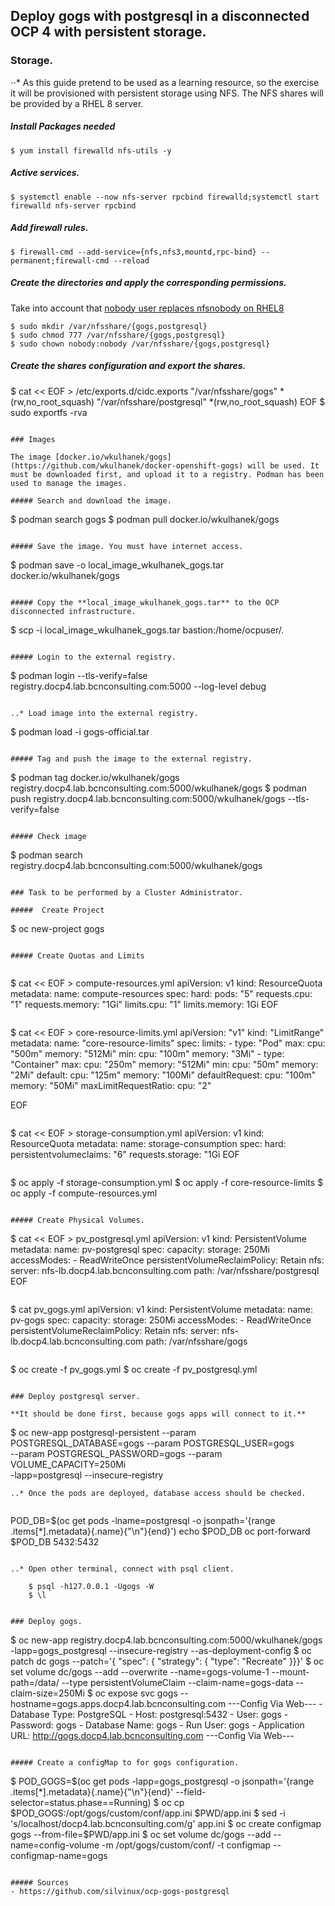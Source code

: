 ## Deploy gogs with postgresql in a disconnected OCP 4 with persistent storage.

### Storage.

⋅⋅* As this guide pretend to be used as a learning resource, so the exercise it will be provisioned with persistent storage using NFS. The NFS shares will be provided by a RHEL 8 server.

##### Install Packages needed

```
$ yum install firewalld nfs-utils -y
```

##### Active services.

```
$ systemctl enable --now nfs-server rpcbind firewalld;systemctl start firewalld nfs-server rpcbind
```

##### Add firewall rules. 

```
$ firewall-cmd --add-service={nfs,nfs3,mountd,rpc-bind} --permanent;firewall-cmd --reload

```

##### Create the directories and apply the corresponding permissions.  

Take into account that [nobody user replaces nfsnobody on RHEL8](https://access.redhat.com/documentation/en-us/red_hat_enterprise_linux/8/html-single/considerations_in_adopting_rhel_8/index#the-nobody-user-replaces-nfsnobody_shells-and-command-line-tools)


```
$ sudo mkdir /var/nfsshare/{gogs,postgresql}
$ sudo chmod 777 /var/nfsshare/{gogs,postgresql}
$ sudo chown nobody:nobody /var/nfsshare/{gogs,postgresql}
```

##### Create the shares configuration and export the shares.

$ cat << EOF > /etc/exports.d/cidc.exports
"/var/nfsshare/gogs" *(rw,no_root_squash)
"/var/nfsshare/postgresql" *(rw,no_root_squash)
EOF
$ sudo exportfs -rva
```

### Images

The image [docker.io/wkulhanek/gogs](https://github.com/wkulhanek/docker-openshift-gogs) will be used. It must be downloaded first, and upload it to a registry. Podman has been used to manage the images.

##### Search and download the image.

```
$ podman search gogs
$ podman pull docker.io/wkulhanek/gogs
```

##### Save the image. You must have internet access.

```
$ podman save -o local_image_wkulhanek_gogs.tar docker.io/wkulhanek/gogs
```

##### Copy the **local_image_wkulhanek_gogs.tar** to the OCP disconnected infrastructure.

```
$ scp -i local_image_wkulhanek_gogs.tar bastion:/home/ocpuser/.
```

##### Login to the external registry.

```
$ podman login --tls-verify=false registry.docp4.lab.bcnconsulting.com:5000 --log-level debug
```

..* Load image into the external registry.

```
$ podman load -i gogs-official.tar
```

##### Tag and push the image to the external registry.

```
$ podman tag docker.io/wkulhanek/gogs registry.docp4.lab.bcnconsulting.com:5000/wkulhanek/gogs
$ podman push registry.docp4.lab.bcnconsulting.com:5000/wkulhanek/gogs --tls-verify=false
```

##### Check image 

```
$ podman search registry.docp4.lab.bcnconsulting.com:5000/wkulhanek/gogs
```

### Task to be performed by a Cluster Administrator.

#####  Create Project

```
$ oc new-project gogs
```

##### Create Quotas and Limits


```
$ cat  << EOF > compute-resources.yml 
apiVersion: v1
kind: ResourceQuota
metadata:
  name: compute-resources
spec:
  hard:
    pods: "5" 
    requests.cpu: "1" 
    requests.memory: "1Gi" 
    limits.cpu: "1" 
    limits.memory: 1Gi
EOF
```

```
$ cat << EOF > core-resource-limits.yml 
apiVersion: "v1"
kind: "LimitRange"
metadata:
  name: "core-resource-limits" 
spec:
  limits:
    - type: "Pod"
      max:
        cpu: "500m" 
        memory: "512Mi" 
      min:
        cpu: "100m" 
        memory: "3Mi" 
    - type: "Container"
      max:
        cpu: "250m" 
        memory: "512Mi" 
      min:
        cpu: "50m" 
        memory: "2Mi" 
      default:
        cpu: "125m" 
        memory: "100Mi" 
      defaultRequest:
        cpu: "100m" 
        memory: "50Mi" 
      maxLimitRequestRatio:
        cpu: "2"

EOF
```

```
$ cat << EOF > storage-consumption.yml
apiVersion: v1
kind: ResourceQuota
metadata:
  name: storage-consumption
spec:
  hard:
    persistentvolumeclaims: "6" 
    requests.storage: "1Gi
EOF
```

```
$ oc apply -f storage-consumption.yml 
$ oc apply -f core-resource-limits 
$ oc apply -f compute-resources.yml
```

##### Create Physical Volumes.

```
$ cat << EOF > pv_postgresql.yml
apiVersion: v1
kind: PersistentVolume
metadata:
  name: pv-postgresql
spec:
  capacity:
    storage: 250Mi
  accessModes:
    - ReadWriteOnce
  persistentVolumeReclaimPolicy: Retain
  nfs:
    server: nfs-lb.docp4.lab.bcnconsulting.com
    path: /var/nfsshare/postgresql 
EOF

```

```
$ cat pv_gogs.yml
apiVersion: v1
kind: PersistentVolume
metadata:
  name: pv-gogs
spec:
  capacity:
    storage: 250Mi
  accessModes:
    - ReadWriteOnce
  persistentVolumeReclaimPolicy: Retain
  nfs:
    server: nfs-lb.docp4.lab.bcnconsulting.com
    path: /var/nfsshare/gogs

```

```
$ oc create -f pv_gogs.yml
$ oc create -f pv_postgresql.yml
```

### Deploy postgresql server. 

**It should be done first, because gogs apps will connect to it.**

```
$ oc new-app postgresql-persistent --param POSTGRESQL_DATABASE=gogs --param POSTGRESQL_USER=gogs\
--param POSTGRESQL_PASSWORD=gogs --param VOLUME_CAPACITY=250Mi \
-lapp=postgresql --insecure-registry

```
..* Once the pods are deployed, database access should be checked.


```
POD_DB=$(oc get pods -lname=postgresql -o jsonpath='{range .items[*].metadata}{.name}{"\n"}{end}')
echo $POD_DB
oc port-forward $POD_DB 5432:5432
```

..* Open other terminal, connect with psql client.

```
        $ psql -h127.0.0.1 -Ugogs -W
        $ \l
```

### Deploy gogs. 

```
$ oc new-app registry.docp4.lab.bcnconsulting.com:5000/wkulhanek/gogs -lapp=gogs_postgresql --insecure-registry --as-deployment-config
$ oc patch dc gogs --patch='{ "spec": { "strategy": { "type": "Recreate" }}}'
$ oc set volume dc/gogs --add --overwrite --name=gogs-volume-1 --mount-path=/data/ --type persistentVolumeClaim --claim-name=gogs-data --claim-size=250Mi
$ oc expose svc gogs --hostname=gogs.apps.docp4.lab.bcnconsulting.com
---Config Via Web---
    - Database Type: PostgreSQL
    - Host: postgresql:5432
    - User: gogs
    - Password: gogs
    - Database Name: gogs
    - Run User: gogs
    - Application URL: http://gogs.docp4.lab.bcnconsulting.com
---Config Via Web---
```

##### Create a configMap to for gogs configuration.

```
$ POD_GOGS=$(oc get pods -lapp=gogs_postgresql -o jsonpath='{range .items[*].metadata}{.name}{"\n"}{end}' --field-selector=status.phase==Running)
$ oc cp $POD_GOGS:/opt/gogs/custom/conf/app.ini $PWD/app.ini
$ sed -i 's/localhost/docp4.lab.bcnconsulting.com/g' app.ini
$ oc create configmap gogs --from-file=$PWD/app.ini
$ oc set volume dc/gogs --add --name=config-volume -m /opt/gogs/custom/conf/ -t configmap --configmap-name=gogs
```

##### Sources
- https://github.com/silvinux/ocp-gogs-postgresql
